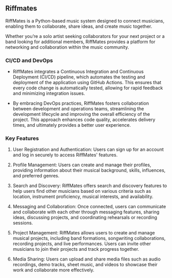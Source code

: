 ## Riffmates
  RiffMates is a Python-based music system designed to connect musicians, enabling them to collaborate, share ideas, and create music together. 
  
  Whether you’re a solo artist seeking collaborators for your next project or a band looking for additional members, RiffMates provides a platform for networking and collaboration within the music community.

### CI/CD and DevOps
- RiffMates integrates a Continuous Integration and Continuous Deployment (CI/CD) pipeline, which automates the testing and deployment of the application using GitHub Actions. 
 This ensures that every code change is automatically tested, allowing for rapid feedback and minimizing integration issues.

- By embracing DevOps practices, RiffMates fosters collaboration between development and operations teams, streamlining the development lifecycle and improving the overall efficiency of the project. This approach enhances code quality, accelerates delivery times, and ultimately provides a better user experience.



### Key Features

1. User Registration and Authentication: 
    Users can sign up for an account and log in securely to access RiffMates' features.

2.  Profile Management: 
    Users can create and manage their profiles, providing information about their musical background, skills, influences, and preferred genres.

3. Search and Discovery: 
    RiffMates offers search and discovery features to help users find other musicians based on various criteria such as location, instrument proficiency, musical interests, and availability.

4.  Messaging and Collaboration: 
    Once connected, users can communicate and collaborate with each other through messaging features, sharing ideas, discussing projects, and coordinating rehearsals or recording sessions.

5.  Project Management: 
    RiffMates allows users to create and manage musical projects, including band formations, songwriting collaborations, recording projects, and live performances. Users can invite other musicians to join their projects and track progress together.

 6. Media Sharing: 
    Users can upload and share media files such as audio recordings, demo tracks, sheet music, and videos to showcase their work and collaborate more effectively.



